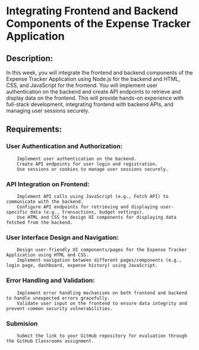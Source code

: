 # Integrating Frontend and Backend Components of the Expense Tracker Application

## Description:
In this week, you will integrate the frontend and backend components of the Expense Tracker Application using Node.js for the backend and HTML, CSS, and JavaScript for the frontend. You will implement user authentication on the backend and create API endpoints to retrieve and display data on the frontend. This will provide hands-on experience with full-stack development, integrating frontend with backend APIs, and managing user sessions securely.

## Requirements:

### User Authentication and Authorization:
        Implement user authentication on the backend.
        Create API endpoints for user login and registration.
        Use sessions or cookies to manage user sessions securely.

### API Integration on Frontend:
        Implement API calls using JavaScript (e.g., Fetch API) to communicate with the backend.
        Configure API endpoints for retrieving and displaying user-specific data (e.g., transactions, budget settings).
        Use HTML and CSS to design UI components for displaying data fetched from the backend.

### User Interface Design and Navigation:
        Design user-friendly UI components/pages for the Expense Tracker Application using HTML and CSS.
        Implement navigation between different pages/components (e.g., login page, dashboard, expense history) using JavaScript.

### Error Handling and Validation:
        Implement error handling mechanisms on both frontend and backend to handle unexpected errors gracefully.
        Validate user input on the frontend to ensure data integrity and prevent common security vulnerabilities.
        
### Submision
        Submit the link to your GitHub repository for evaluation through the GitHub Classrooms assignment.
